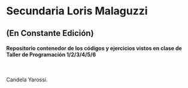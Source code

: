 <h1> Secundaria Loris Malaguzzi </h1>
<h2> (En Constante Edición) </h2>
<h4> Repositorio contenedor de los códigos y ejercicios vistos en clase de Taller de Programación 1/2/3/4/5/6 </h4>
<br>
<p> Candela Yarossi. </p>
